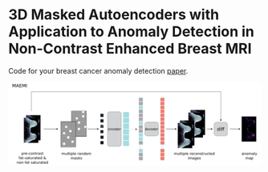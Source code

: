# 3D Masked Autoencoders with Application to Anomaly Detection in Non-Contrast Enhanced Breast MRI 

Code for your breast cancer anomaly detection [paper](https://arxiv.org/abs/2303.05861).

![MAEMI model](./maemi.png)
